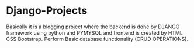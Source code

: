 # Django-Projects
Basically it is a blogging project where the backend is done by DJANGO framework using python and PYMYSQL and frontend is created by HTML CSS Bootstrap. Perform Basic database functionality (CRUD OPERATIONS).
